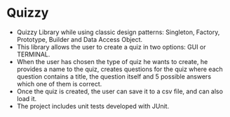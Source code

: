# Quizzy
- Quizzy Library while using classic design patterns: Singleton,  Factory, Prototype, Builder and Data Access Object.
- This library allows the user to create a quiz in two options: GUI or TERMINAL.
- When the user has chosen the type of quiz he wants to create, he provides a name to the quiz, creates questions for the quiz where each question contains a title, the question itself and 5 possible answers which one of them is correct.
- Once the quiz is created, the user can save it to a csv file, and can also load it.
- The project includes unit tests developed with JUnit.

